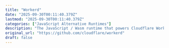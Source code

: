 ```yaml
---
title: "Workerd"
date: "2025-09-30T00:11:40.379Z"
lastmod: "2025-09-30T00:11:40.379Z"
categories: ["JavaScript Alternative Runtimes"]
description: "The JavaScript / Wasm runtime that powers Cloudflare Workers - cloudflare/workerd"
original_url: "https://github.com/cloudflare/workerd"
draft: false
---
```

